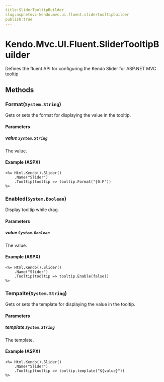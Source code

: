 ```yaml
---
title:SliderTooltipBuilder
slug:aspnetmvc-kendo.mvc.ui.fluent.slidertooltipbuilder
publish:true
---
```


# Kendo.Mvc.UI.Fluent.SliderTooltipBuilder
Defines the fluent API for configuring the Kendo Slider for ASP.NET MVC tooltip



## Methods

### Format(`System.String`)
Gets or sets the format for displaying the value in the tooltip.


#### Parameters

##### value `System.String`
The value.




#### Example (ASPX)
    <%= Html.Kendo().Slider()
        .Name("Slider")
        .Tooltip(tooltip => tooltip.Format("{0:P"))
    %>


### Enabled(`System.Boolean`)
Display tooltip while drag.


#### Parameters

##### value `System.Boolean`
The value.




#### Example (ASPX)
    <%= Html.Kendo().Slider()
        .Name("Slider")
        .Tooltip(tooltip => tooltip.Enable(false))
    %>


### Tempalte(`System.String`)
Gets or sets the template for displaying the value in the tooltip.


#### Parameters

##### template `System.String`
The template.




#### Example (ASPX)
    <%= Html.Kendo().Slider()
        .Name("Slider")
        .Tooltip(tooltip => tooltip.template("${value}"))
    %>



